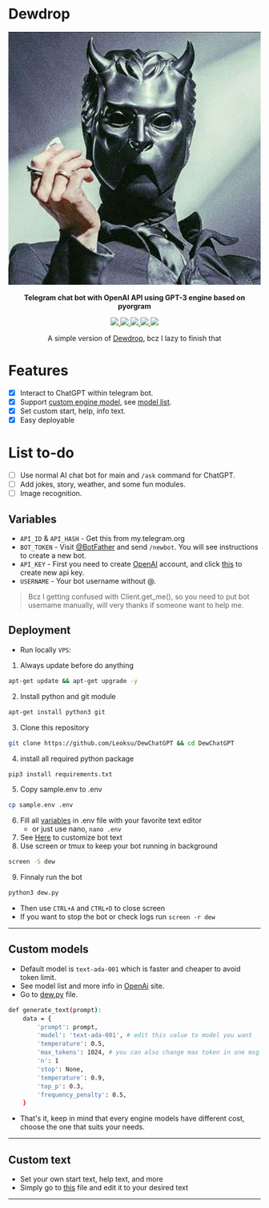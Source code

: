 # Dewdrop
<p align="center">
  <img src="./src/ghouls.jpeg" alt="Ghouls">
</p>

<p align="center">
  <b> Telegram chat bot with OpenAI API using GPT-3 engine based on pyorgram</b>
</p>

<p align="center">
<a href="https://t.me/TheGhostOrg" alt="Telegram"> <img src="https://aleen42.github.io/badges/src/telegram.svg" /> </a>
<a href="https://github.com/Leoksu" alt="Leoksu"> <img src="https://img.shields.io/badge/Built%20by-Leoksu-blue.svg" /> </a>
<a href="https://t.me/aethersghoul" alt="Contact"> <img src="https://aleen42.github.io/badges/src/telegram.svg" /> </a>
<a href="https://www.python.org/" alt="made-with-python"> <img src="https://img.shields.io/badge/Written%20in-Python-1f425f.svg?style=flat&logo=python&color=blue" /> </a>
<a href="https://github.com/Leoksu/DewChatGPT/blob/main/LICENSE" alt="AGPLv3 license"> <img src="https://img.shields.io/badge/License-AGPLv3-blue.svg" /> </a>
</p>

<p align="center">
  A simple version of <a href="https://github.com/Leoksu/Dewdrop">Dewdrop</a>, bcz I lazy to finish that
<p/>

# Features

- [x] Interact to ChatGPT within telegram bot.
- [x] Support [custom engine model](#custom-models), see [model list](https://beta.openai.com/docs/models/gpt-3).
- [x] Set custom start, help, info text.
- [x] Easy deployable

# List to-do

- [ ] Use normal AI chat bot for main and `/ask` command for ChatGPT.
- [ ] Add jokes, story, weather, and some fun modules.
- [ ] Image recognition.

## Variables
- `API_ID` & `API_HASH` - Get this from my.telegram.org
- `BOT_TOKEN` - Visit [@BotFather](https://t.me/BotFather) and send `/newbot`. You will see instructions to create a new bot.
- `API_KEY` - First you need to create [OpenAI](https://beta.openai.com) account, and click [this](https://beta.openai.com/account/api-keys) to create new api key.
- `USERNAME` - Your bot username without @. 
> Bcz I getting confused with Client.get_me(), so you need to put bot username manually, will very thanks if someone want to help me.

## Deployment
- Run locally `VPS`:
1. Always update before do anything
```sh
apt-get update && apt-get upgrade -y
```
2. Install python and git module
```sh
apt-get install python3 git
```
3. Clone this repository 
```sh
git clone https://github.com/Leoksu/DewChatGPT && cd DewChatGPT
```
4. install all required python package
```sh
pip3 install requirements.txt
```
5. Copy sample.env to .env
```sh
cp sample.env .env
```
6. Fill all [variables](#variables) in .env file with your favorite text editor 
   - or just use nano, `nano .env`
7. See [Here](#custom-text) to customize bot text
8. Use screen or tmux to keep your bot running in background
```sh
screen -S dew
```
9. Finnaly run the bot
```sh
python3 dew.py
```
- Then use `CTRL+A` and `CTRL+D` to close screen
- If you want to stop the bot or check logs run `screen -r dew`
---

## Custom models

- Default model is `text-ada-001` which is faster and cheaper to avoid token limit.
- See model list and more info in [OpenAi](https://beta.openai.com/docs/models/overview) site.
- Go to [dew.py](https://github.com/Leoksu/DewChatGPT/blob/main/dew.py) file.
```sh
def generate_text(prompt):
    data = {
        'prompt': prompt,
        'model': 'text-ada-001', # edit this value to model you want
        'temperature': 0.5,
        'max_tokens': 1024, # you can also change max token in one msg
        'n': 1
        'stop': None,
        'temperature': 0.9,
        'top_p': 0.3,
        'frequency_penalty': 0.5,
    }
```
- That's it, keep in mind that every engine models have different cost, choose the one that suits your needs.
---

## Custom text

- Set your own start text, help text, and more
- Simply go to [this](https://github.com/Leoksu/DewChatGPT/blob/main/stuff/string.py) file and edit it to your desired text
---
